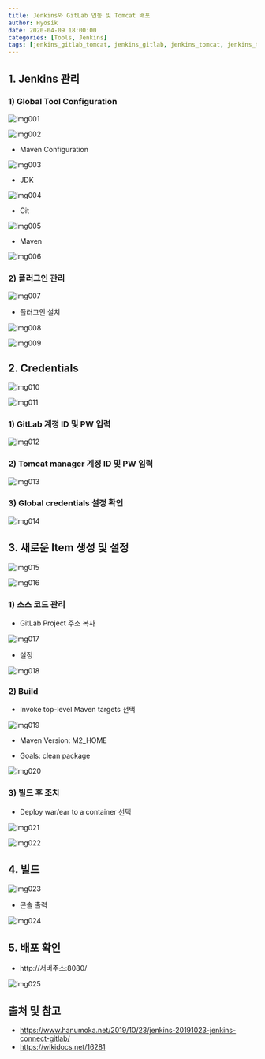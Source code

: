 ```yaml
---
title: Jenkins와 GitLab 연동 및 Tomcat 배포
author: Hyosik
date: 2020-04-09 18:00:00
categories: [Tools, Jenkins]
tags: [jenkins_gitlab_tomcat, jenkins_gitlab, jenkins_tomcat, jenkins_tomcat_deploy, jenkins_deploy, 젠킨스_톰켓_배포, 젠킨스_깃랩, 젠킨스_배포]
---
```


## 1. Jenkins 관리

### 1) Global Tool Configuration

![img001](/assets/img/2020-04-09-jenkins-gitlab-tomcat/img001.png)

![img002](/assets/img/2020-04-09-jenkins-gitlab-tomcat/img002.png)

* Maven Configuration

![img003](/assets/img/2020-04-09-jenkins-gitlab-tomcat/img003.png)

* JDK

![img004](/assets/img/2020-04-09-jenkins-gitlab-tomcat/img004.png)

* Git

![img005](/assets/img/2020-04-09-jenkins-gitlab-tomcat/img005.png)

* Maven

![img006](/assets/img/2020-04-09-jenkins-gitlab-tomcat/img006.png)

### 2) 플러그인 관리

![img007](/assets/img/2020-04-09-jenkins-gitlab-tomcat/img007.png)

* 플러그인 설치

![img008](/assets/img/2020-04-09-jenkins-gitlab-tomcat/img008.png)

![img009](/assets/img/2020-04-09-jenkins-gitlab-tomcat/img009.png)

## 2. Credentials

![img010](/assets/img/2020-04-09-jenkins-gitlab-tomcat/img010.png)

![img011](/assets/img/2020-04-09-jenkins-gitlab-tomcat/img011.png)

### 1) GitLab 계정 ID 및 PW 입력

![img012](/assets/img/2020-04-09-jenkins-gitlab-tomcat/img012.png)

### 2) Tomcat manager 계정 ID 및 PW 입력

![img013](/assets/img/2020-04-09-jenkins-gitlab-tomcat/img013.png)

### 3) Global credentials 설정 확인

![img014](/assets/img/2020-04-09-jenkins-gitlab-tomcat/img014.png)

## 3. 새로운 Item 생성 및 설정

![img015](/assets/img/2020-04-09-jenkins-gitlab-tomcat/img015.png)

![img016](/assets/img/2020-04-09-jenkins-gitlab-tomcat/img016.png)

### 1) 소스 코드 관리

* GitLab Project 주소 복사

![img017](/assets/img/2020-04-09-jenkins-gitlab-tomcat/img017.png)

* 설정

![img018](/assets/img/2020-04-09-jenkins-gitlab-tomcat/img018.png)

### 2) Build

* Invoke top-level Maven targets 선택

![img019](/assets/img/2020-04-09-jenkins-gitlab-tomcat/img019.png)

* Maven Version: M2_HOME

* Goals: clean package

![img020](/assets/img/2020-04-09-jenkins-gitlab-tomcat/img020.png)

### 3) 빌드 후 조치

* Deploy war/ear to a container 선택

![img021](/assets/img/2020-04-09-jenkins-gitlab-tomcat/img021.png)

![img022](/assets/img/2020-04-09-jenkins-gitlab-tomcat/img022.png)

## 4. 빌드

![img023](/assets/img/2020-04-09-jenkins-gitlab-tomcat/img023.png)

* 콘솔 출력

![img024](/assets/img/2020-04-09-jenkins-gitlab-tomcat/img024.png)

## 5. 배포 확인

* http://서버주소:8080/

![img025](/assets/img/2020-04-09-jenkins-gitlab-tomcat/img025.png)

## 출처 및 참고
* <https://www.hanumoka.net/2019/10/23/jenkins-20191023-jenkins-connect-gitlab/>
* <https://wikidocs.net/16281>
